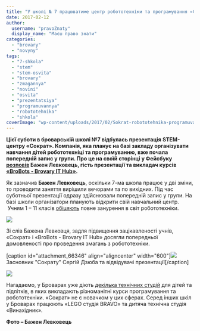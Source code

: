 ```yaml
---
title: "У школі № 7 працюватиме центр робототехніки та програмування «Сократ» - ФОТО"
date: 2017-02-12
author: 
  username: "pravoZnaty"
  display_name: "Маєш право знати"
categories: 
  - "brovary"
  - "novyny"
tags: 
  - "7-shkola"
  - "stem"
  - "stem-osvita"
  - "brovary"
  - "zmagannya"
  - "novini"
  - "osvita"
  - "prezentatsiya"
  - "programuvannya"
  - "robototehnika"
  - "shkola"
coverImage: "wp-content/uploads/2017/02/Sokrat-robototehnika-programuvannya-prezentatsiya_2.jpg"
---
```


**Цієї суботи в броварській школі №7 відбулась презентація** **STEM-центру «Сократ». Компанія, яка планує на базі закладу організувати навчання дітей робототехніці та програмуванню, вже почала попередній запис у групи. Про це на своїй сторінці у Фейсбуку [розповів](https://www.facebook.com/bazhen.levkovets/posts/1817040458547361) Бажен Левковець, гість презентації та викладач курсів [«BroBots - Brovary IT Hub»](https://mpz.brovary.org/u-brobots-vidkrylysya-novi-kursy-robototehniky-ta-programuvannya/).**

Як зазначив **Бажен Левковець**, оскільки 7-ма школа працює у дві зміни, то проводити заняття вирішили вечорами та по вихідних. Під час суботньої презентації одразу здійснювали попередній запис у групи. На базі школи організатори планують відкрити свій навчальний центр.  Учням 1 – 11 класів [обіцяють](https://mpz.brovary.org/anons-11-lyutogo-stem-tsentr-sokrat-prezentuye-kursy-z-robototehniky-ta-programuvannya/) повне занурення в світ робототехніки.

[![](https://mpz.brovary.org/wp-content/uploads/2017/02/Sokrat-robototehnika-programuvannya-prezentatsiya_6.jpg)](https://mpz.brovary.org/wp-content/uploads/2017/02/Sokrat-robototehnika-programuvannya-prezentatsiya_6.jpg)

Зі слів Бажена Левковця, задля підвищення зацікавленості учнів, «Сократ» і «BroBots - Brovary IT Hub» досягли попередньої домовленості про проведення змагань з робототехніки.

\[caption id="attachment\_66346" align="aligncenter" width="600"\][![](https://mpz.brovary.org/wp-content/uploads/2017/02/Sokrat-robototehnika-programuvannya-prezentatsiya_4.jpg)](https://mpz.brovary.org/wp-content/uploads/2017/02/Sokrat-robototehnika-programuvannya-prezentatsiya_4.jpg) Засновник "Сократу" Сергій Дзюба та відвідувачі презентації\[/caption\]

[![](https://mpz.brovary.org/wp-content/uploads/2017/02/Sokrat-robototehnika-programuvannya-prezentatsiya_robot-2.jpg)](https://mpz.brovary.org/wp-content/uploads/2017/02/Sokrat-robototehnika-programuvannya-prezentatsiya_robot-2.jpg)

Нагадаємо, у Броварах уже діють [декілька технічних студій](https://mpz.brovary.org/brovarski-dytyachi-lego-studiyi-yak-navchytysya-keruvaty-robotamy/) для дітей та підлітків, в яких викладають різноманітні курси програмування та робототехніки. «Сократ» не є новачком у цих сферах. Серед інших шкіл у Броварах працюють «LEGO студія BRAVO» та дитяча технічна студія «Винахідник».

**Фото – Бажен Левковець**
